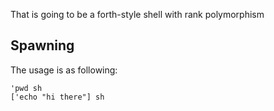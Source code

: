 That is going to be a forth-style shell with rank polymorphism

## Spawning
The usage is as following:
```
'pwd sh
['echo "hi there"] sh
```
